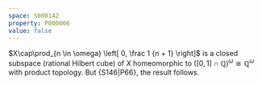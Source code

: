 ```yaml
---
space: S000142
property: P000066
value: false
---
```


$X\cap\prod_{n \in \omega} \left[ 0, \frac 1 {n + 1} \right]$ is a closed subspace (rational Hilbert cube) of $X$ homeomorphic to
$\left( [0, 1] \cap \mathbb Q \right)^\omega \cong \mathbb Q^\omega$ with product topology.
But {S146|P66}, the result follows.
